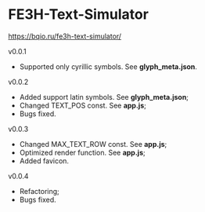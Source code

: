 # FE3H-Text-Simulator
https://bqio.ru/fe3h-text-simulator/

v0.0.1
- Supported only cyrillic symbols. See **glyph_meta.json**.

v0.0.2
- Added support latin symbols. See **glyph_meta.json**;
- Changed TEXT_POS const. See **app.js**;
- Bugs fixed.

v0.0.3
- Changed MAX_TEXT_ROW const. See **app.js**;
- Optimized render function. See **app.js**;
- Added favicon.

v0.0.4
- Refactoring;
- Bugs fixed.

